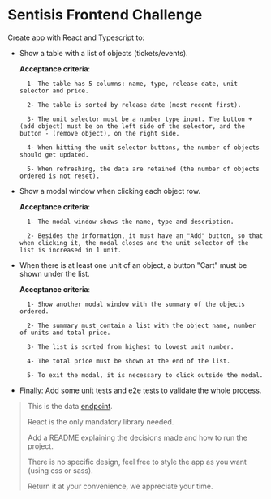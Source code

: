 # Sentisis Frontend Challenge

Create app with React and Typescript to:

- Show a table with a list of objects (tickets/events).

  **Acceptance criteria**:

        1- The table has 5 columns: name, type, release date, unit selector and price.

        2- The table is sorted by release date (most recent first).

        3- The unit selector must be a number type input. The button + (add object) must be on the left side of the selector, and the button - (remove object), on the right side.

        4- When hitting the unit selector buttons, the number of objects should get updated.

        5- When refreshing, the data are retained (the number of objects ordered is not reset).

- Show a modal window when clicking each object row.

  **Acceptance criteria**:

        1- The modal window shows the name, type and description.

        2- Besides the information, it must have an "Add" button, so that when clicking it, the modal closes and the unit selector of the list is increased in 1 unit.

- When there is at least one unit of an object, a button "Cart" must be shown under the list.

  **Acceptance criteria**:

        1- Show another modal window with the summary of the objects ordered.

        2- The summary must contain a list with the object name, number of units and total price.

        3- The list is sorted from highest to lowest unit number.

        4- The total price must be shown at the end of the list.

        5- To exit the modal, it is necessary to click outside the modal.

- Finally: Add some unit tests and e2e tests to validate the whole process.

> This is the data [endpoint](https://my-json-server.typicode.com/davidan90/demo/tickets).
>
> React is the only mandatory library needed.
>
> Add a README explaining the decisions made and how to run the project.
>
> There is no specific design, feel free to style the app as you want (using css or sass).
>
> Return it at your convenience, we appreciate your time.
